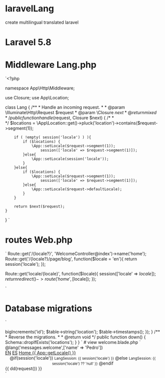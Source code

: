 # laravelLang
create multilingual translated laravel
# Laravel 5.8

# Middleware Lang.php
`<?php

namespace App\Http\Middleware;

use Closure;
use App\Location;

class Lang
{
    /**
     * Handle an incoming request.
     *
     * @param  \Illuminate\Http\Request  $request
     * @param  \Closure  $next
     * @return mixed
     */
    public function handle($request, Closure $next)
    {
        /*
        *  
        */
        $locations = \App\Location::get()->pluck('location')->contains($request->segment(1));
        
        if ( !empty( session('locale') ) ){
            if ($locations) {
                \App::setLocale($request->segment(1));
                    session(['locale' => $request->segment(1)]);
            }else{
                \App::setLocale(session('locale'));
            }
        }else{
            if ($locations) {
                \App::setLocale($request->segment(1));
                    session(['locale' => $request->segment(1)]);
            }else{
                \App::setLocale($request->defaultLocale);
            }
        }

        return $next($request);
    }
}
`

# routes Web.php
`
Route::get('/{locale?}', 'WelcomeController@index')->name('home');
Route::get('/{locale?}/page/blog', function($locale = 'en'){
    return  session('locale');
});

Route::get('locale/{locale}', function($locale){
    session(['locale' => $locale]);
    return redirect()->route('home',[$locale]);
});

`
# Database migrations
`
<?php

use Illuminate\Support\Facades\Schema;
use Illuminate\Database\Schema\Blueprint;
use Illuminate\Database\Migrations\Migration;

class CreateLocationsTable extends Migration
{
    /**
     * Run the migrations.
     *
     * @return void
     */
    public function up()
    {
        Schema::create('locations', function (Blueprint $table) {
            $table->bigIncrements('id');
            $table->string('location');
            $table->timestamps();
        });
    }

    /**
     * Reverse the migrations.
     *
     * @return void
     */
    public function down()
    {
        Schema::dropIfExists('locations');
    }
}

`
# view welcome.blade.php
`
<div class="content">
    <div class="title m-b-md">
        @lang('messages.welcome',['name' => 'Pedro'])
    </div>

    <div class="links">
        <a href="{{ url('locale', ['en']) }}">EN</a>
        <a href="{{ url('locale', ['es']) }}">ES</a>
        <a href="{{ route('home', [session('locale')]) }}">Home {{ App::getLocale() }}</a>
    </div>
    <center>
        @if(session('locale'))
            <small>LangSession: {{ session('locale') }}</small>
        @else
            <small>LangSession: {{ session('locale') ?? 'null' }}</small>
        @endif
    </center>
    {{ dd(request()) }}
</div>
`
